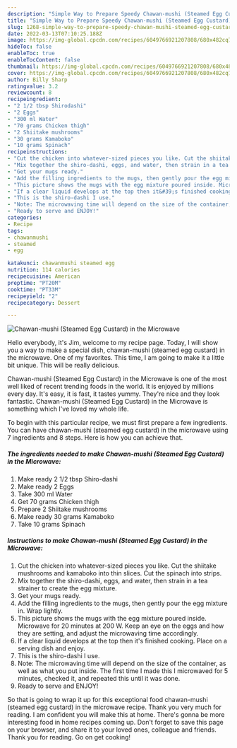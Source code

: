 ```yaml
---
description: "Simple Way to Prepare Speedy Chawan-mushi (Steamed Egg Custard) in the Microwave"
title: "Simple Way to Prepare Speedy Chawan-mushi (Steamed Egg Custard) in the Microwave"
slug: 1268-simple-way-to-prepare-speedy-chawan-mushi-steamed-egg-custard-in-the-microwave
date: 2022-03-13T07:10:25.188Z
image: https://img-global.cpcdn.com/recipes/6049766921207808/680x482cq70/chawan-mushi-steamed-egg-custard-in-the-microwave-recipe-main-photo.jpg
hideToc: false
enableToc: true
enableTocContent: false
thumbnail: https://img-global.cpcdn.com/recipes/6049766921207808/680x482cq70/chawan-mushi-steamed-egg-custard-in-the-microwave-recipe-main-photo.jpg
cover: https://img-global.cpcdn.com/recipes/6049766921207808/680x482cq70/chawan-mushi-steamed-egg-custard-in-the-microwave-recipe-main-photo.jpg
author: Billy Sharp
ratingvalue: 3.2
reviewcount: 8
recipeingredient:
- "2 1/2 tbsp Shirodashi"
- "2 Eggs"
- "300 ml Water"
- "70 grams Chicken thigh"
- "2 Shiitake mushrooms"
- "30 grams Kamaboko"
- "10 grams Spinach"
recipeinstructions:
- "Cut the chicken into whatever-sized pieces you like. Cut the shiitake mushrooms and kamaboko into thin slices. Cut the spinach into strips."
- "Mix together the shiro-dashi, eggs, and water, then strain in a tea strainer to create the egg mixture."
- "Get your mugs ready."
- "Add the filling ingredients to the mugs, then gently pour the egg mixture in. Wrap lightly."
- "This picture shows the mugs with the egg mixture poured inside. Microwave for 20 minutes at 200 W. Keep an eye on the eggs and how they are setting, and adjust the microwaving time accordingly."
- "If a clear liquid develops at the top then it&#39;s finished cooking. Place on a serving dish and enjoy."
- "This is the shiro-dashi I use."
- "Note: The microwaving time will depend on the size of the container, as well as what you put inside. The first time I made this I microwaved for 5 minutes, checked it, and repeated this until it was done."
- "Ready to serve and ENJOY!"
categories:
- Recipe
tags:
- chawanmushi
- steamed
- egg

katakunci: chawanmushi steamed egg 
nutrition: 114 calories
recipecuisine: American
preptime: "PT20M"
cooktime: "PT33M"
recipeyield: "2"
recipecategory: Dessert

---
```



![Chawan-mushi (Steamed Egg Custard) in the Microwave](https://img-global.cpcdn.com/recipes/6049766921207808/680x482cq70/chawan-mushi-steamed-egg-custard-in-the-microwave-recipe-main-photo.jpg)

Hello everybody, it's Jim, welcome to my recipe page. Today, I will show you a way to make a special dish, chawan-mushi (steamed egg custard) in the microwave. One of my favorites. This time, I am going to make it a little bit unique. This will be really delicious.

Chawan-mushi (Steamed Egg Custard) in the Microwave is one of the most well liked of recent trending foods in the world. It is enjoyed by millions every day. It's easy, it is fast, it tastes yummy. They're nice and they look fantastic. Chawan-mushi (Steamed Egg Custard) in the Microwave is something which I've loved my whole life.




To begin with this particular recipe, we must first prepare a few ingredients. You can have chawan-mushi (steamed egg custard) in the microwave using 7 ingredients and 8 steps. Here is how you can achieve that.

<!--inarticleads1-->

##### The ingredients needed to make Chawan-mushi (Steamed Egg Custard) in the Microwave:

1. Make ready 2 1/2 tbsp Shiro-dashi
1. Make ready 2 Eggs
1. Take 300 ml Water
1. Get 70 grams Chicken thigh
1. Prepare 2 Shiitake mushrooms
1. Make ready 30 grams Kamaboko
1. Take 10 grams Spinach




<!--inarticleads2-->

##### Instructions to make Chawan-mushi (Steamed Egg Custard) in the Microwave:

1. Cut the chicken into whatever-sized pieces you like. Cut the shiitake mushrooms and kamaboko into thin slices. Cut the spinach into strips.
1. Mix together the shiro-dashi, eggs, and water, then strain in a tea strainer to create the egg mixture.
1. Get your mugs ready.
1. Add the filling ingredients to the mugs, then gently pour the egg mixture in. Wrap lightly.
1. This picture shows the mugs with the egg mixture poured inside. Microwave for 20 minutes at 200 W. Keep an eye on the eggs and how they are setting, and adjust the microwaving time accordingly.
1. If a clear liquid develops at the top then it&#39;s finished cooking. Place on a serving dish and enjoy.
1. This is the shiro-dashi I use.
1. Note: The microwaving time will depend on the size of the container, as well as what you put inside. The first time I made this I microwaved for 5 minutes, checked it, and repeated this until it was done.
1. Ready to serve and ENJOY!



So that is going to wrap it up for this exceptional food chawan-mushi (steamed egg custard) in the microwave recipe. Thank you very much for reading. I am confident you will make this at home. There's gonna be more interesting food in home recipes coming up. Don't forget to save this page on your browser, and share it to your loved ones, colleague and friends. Thank you for reading. Go on get cooking!
